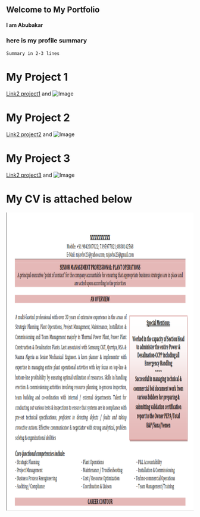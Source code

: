## Welcome to My Portfolio
#### I am Abubakar


### here is my profile summary

    Summary in 2-3 lines


# My Project 1

[Link2 project1](url) and ![Image](src)


# My Project 2

[Link2 project2](url) and ![Image](src)


# My Project 3

[Link2 project3](url) and ![Image](src)

# My CV is attached below
<a href="/combination-resume-format.pdf"><img src="images/resume_img.png" alt="resume" height=800></a>
